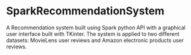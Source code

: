 # SparkRecommendationSystem
A Recommendation system built using Spark python API with a graphical user interface built with TKinter. The system is applied to two different datasets: MovieLens user reviews and Amazon electronic products user reviews.
